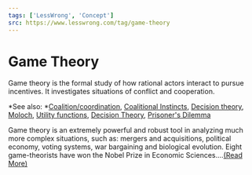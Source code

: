 ```yaml
---
tags: ['LessWrong', 'Concept']
src: https://www.lesswrong.com/tag/game-theory
---
```


# Game Theory
Game theory is the formal study of how rational actors interact to pursue incentives. It investigates situations of conflict and cooperation.

*See also: *[Coalition/coordination](https://www.lesswrong.com/tag/coordination-cooperation?showPostCount=true&useTagName=true), [Coalitional Instincts](https://www.lesswrong.com/tag/coalitional-instincts?showPostCount=true&useTagName=true), [Decision theory](https://www.lesswrong.com/tag/decision-theory), [Moloch](https://www.lesswrong.com/tag/moloch?showPostCount=true&useTagName=true), [Utility functions](https://www.lesswrong.com/tag/utility-functions), [Decision Theory](https://lessestwrong.com/tag/decision-theory), [Prisoner's Dilemma](https://lessestwrong.com/tag/prisoner-s-dilemma)

Game theory is an extremely powerful and robust tool in analyzing much more complex situations, such as: mergers and acquisitions, political economy, voting systems, war bargaining and biological evolution. Eight game-theorists have won the Nobel Prize in Economic Sciences....[(Read More)]()

